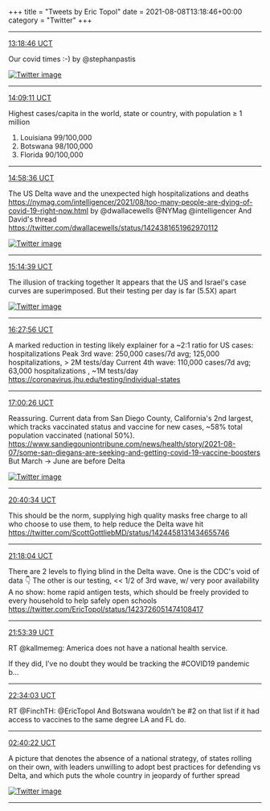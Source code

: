 +++
title = "Tweets by Eric Topol" 
date = 2021-08-08T13:18:46+00:00
category = "Twitter"
+++


---

<a href="https://twitter.com/erictopol/status/1424359431035256833" target="_blank" rel="noreferer">13:18:46 UCT</a>

Our covid times :-)
by @stephanpastis 

<a href="E8RXU0OVUAI8-jI.jpg"  ><img src="E8RXU0OVUAI8-jI.jpg" alt="Twitter image" ></img></a>

---

<a href="https://twitter.com/erictopol/status/1424372119677198340" target="_blank" rel="noreferer">14:09:11 UCT</a>

Highest cases/capita in the world, state or country, with population ≥ 1 million
1.  Louisiana 99/100,000
2. Botswana 98/100,000
3. Florida 90/100,000



---

<a href="https://twitter.com/erictopol/status/1424384555591421962" target="_blank" rel="noreferer">14:58:36 UCT</a>

The US Delta wave and the unexpected high hospitalizations and deaths https://nymag.com/intelligencer/2021/08/too-many-people-are-dying-of-covid-19-right-now.html by @dwallacewells @NYMag @intelligencer
And David's thread
https://twitter.com/dwallacewells/status/1424381651962970112 

<a href="E8RtN6QVEAEVsUr.jpg"  ><img src="E8RtN6QVEAEVsUr.jpg" alt="Twitter image" ></img></a>

---

<a href="https://twitter.com/erictopol/status/1424388594102272002" target="_blank" rel="noreferer">15:14:39 UCT</a>

The illusion of tracking together
It appears that the US and Israel's case curves are superimposed.  But their testing per day is far (5.5X) apart 

<a href="E8RxaRkUUAoHUKh.jpg"  ><img src="E8RxaRkUUAoHUKh.jpg" alt="Twitter image" ></img></a>

---

<a href="https://twitter.com/erictopol/status/1424407035991396352" target="_blank" rel="noreferer">16:27:56 UCT</a>

A marked reduction in testing likely explainer for a ~2:1 ratio for US cases: hospitalizations
Peak 3rd wave: 250,000 cases/7d avg; 125,000 hospitalizations, &gt; 2M tests/day
Current 4th wave: 110,000 cases/7d avg; 63,000 hospitalizations , ~1M tests/day
https://coronavirus.jhu.edu/testing/individual-states



---

<a href="https://twitter.com/erictopol/status/1424415215269998592" target="_blank" rel="noreferer">17:00:26 UCT</a>

Reassuring. Current data from San Diego County, California's 2nd largest, which tracks vaccinated status and vaccine for new cases, ~58% total population vaccinated (national 50%).
https://www.sandiegouniontribune.com/news/health/story/2021-08-07/some-san-diegans-are-seeking-and-getting-covid-19-vaccine-boosters
But March -&gt; June are before Delta 

<a href="E8SE1wUVoAI55x5.jpg"  ><img src="E8SE1wUVoAI55x5.jpg" alt="Twitter image" ></img></a>

---

<a href="https://twitter.com/erictopol/status/1424470614010564608" target="_blank" rel="noreferer">20:40:34 UCT</a>

This should be the norm, supplying high quality masks free charge to all who choose to use them, to help reduce the Delta wave hit https://twitter.com/ScottGottliebMD/status/1424458131434655746



---

<a href="https://twitter.com/erictopol/status/1424480049604947969" target="_blank" rel="noreferer">21:18:04 UCT</a>

There are 2 levels to flying blind in the Delta wave.
One is the CDC's void of data 👇
The other is our testing, &lt;&lt; 1/2 of 3rd wave, w/
very poor availability 
A no show: home rapid antigen tests, which should be freely provided to every household to help safely open schools https://twitter.com/EricTopol/status/1423726051474108417



---

<a href="https://twitter.com/erictopol/status/1424489006792724485" target="_blank" rel="noreferer">21:53:39 UCT</a>

RT @kallmemeg: America does not have a national health service. 

If they did, I’ve no doubt they would be tracking the #COVID19 pandemic b…



---

<a href="https://twitter.com/erictopol/status/1424499173378781186" target="_blank" rel="noreferer">22:34:03 UCT</a>

RT @FinchTH: @EricTopol And Botswana wouldn’t be #2 on that list if it had access to vaccines to the same degree LA and FL do.



---

<a href="https://twitter.com/erictopol/status/1424561159508619266" target="_blank" rel="noreferer">02:40:22 UCT</a>

A picture that denotes the absence of a national strategy, of states rolling on their own, with leaders unwilling to adopt best practices for defending vs Delta, and which puts the whole country in jeopardy of further spread 

<a href="E8UOUZjUcAYYq6m.jpg"  ><img src="E8UOUZjUcAYYq6m.jpg" alt="Twitter image" ></img></a>

---